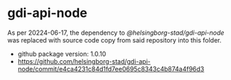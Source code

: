 # gdi-api-node

As per 20224-06-17, the dependency to _@helsingborg-stad/gdi-api-node_ was replaced with source code copy from said repository into this folder.

- github package version: 1.0.10
- https://github.com/helsingborg-stad/gdi-api-node/commit/e4ca4231c84d1fd7ee0695c8343c4b874a4f96d3
